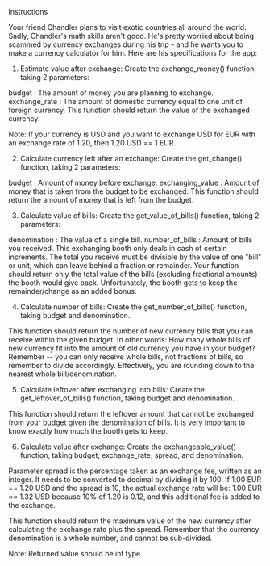 Instructions

Your friend Chandler plans to visit exotic countries all around the world. 
Sadly, Chandler's math skills aren't good. He's pretty worried about being scammed by currency exchanges during his trip - and he wants you to make a currency calculator for him. 
Here are his specifications for the app:

1. Estimate value after exchange:
Create the exchange_money() function, taking 2 parameters:

budget : The amount of money you are planning to exchange.
exchange_rate : The amount of domestic currency equal to one unit of foreign currency.
This function should return the value of the exchanged currency.

Note: If your currency is USD and you want to exchange USD for EUR with an exchange rate of 1.20, then 1.20 USD == 1 EUR.

2. Calculate currency left after an exchange:
Create the get_change() function, taking 2 parameters:

budget : Amount of money before exchange.
exchanging_value : Amount of money that is taken from the budget to be exchanged.
This function should return the amount of money that is left from the budget.

3. Calculate value of bills:
Create the get_value_of_bills() function, taking 2 parameters:

denomination : The value of a single bill.
number_of_bills : Amount of bills you received.
This exchanging booth only deals in cash of certain increments. The total you receive must be divisible by the value of one "bill" or unit, 
which can leave behind a fraction or remainder. Your function should return only the total value of the bills (excluding fractional amounts) the booth would give back. Unfortunately, the booth gets to keep the remainder/change as an added bonus.

4. Calculate number of bills:
Create the get_number_of_bills() function, taking budget and denomination.

This function should return the number of new currency bills that you can receive within the given budget. 
In other words: How many whole bills of new currency fit into the amount of old currency you have in your budget? 
Remember -- you can only receive whole bills, not fractions of bills, so remember to divide accordingly. 
Effectively, you are rounding down to the nearest whole bill/denomination.

5. Calculate leftover after exchanging into bills:
Create the get_leftover_of_bills() function, taking budget and denomination.

This function should return the leftover amount that cannot be exchanged from your budget given the denomination of bills. 
It is very important to know exactly how much the booth gets to keep.

6. Calculate value after exchange:
Create the exchangeable_value() function, taking budget, exchange_rate, spread, and denomination.

Parameter spread is the percentage taken as an exchange fee, written as an integer. 
It needs to be converted to decimal by dividing it by 100. If 1.00 EUR == 1.20 USD and the spread is 10, 
the actual exchange rate will be: 1.00 EUR == 1.32 USD because 10% of 1.20 is 0.12, and this additional fee is added to the exchange.

This function should return the maximum value of the new currency after calculating the exchange rate plus the spread. 
Remember that the currency denomination is a whole number, and cannot be sub-divided.

Note: Returned value should be int type.
